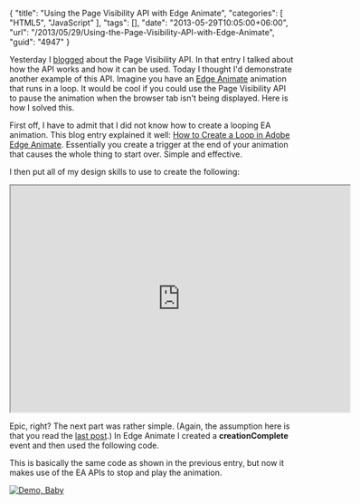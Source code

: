 {
	"title": "Using the Page Visibility API with Edge Animate",
	"categories": [
		"HTML5",
		"JavaScript"
	],
	"tags": [],
	"date": "2013-05-29T10:05:00+06:00",
	"url": "/2013/05/29/Using-the-Page-Visibility-API-with-Edge-Animate",
	"guid": "4947"
}

Yesterday I <a href="http://www.raymondcamden.com/index.cfm/2013/5/28/Using-the-Page-Visibility-API">blogged</a> about the Page Visibility API. In that entry I talked about how the API works and how it can be used. Today I thought I'd demonstrate another example of this API. Imagine you have an <a href="http://html.adobe.com/edge/animate/">Edge Animate</a> animation that runs in a loop. It would be cool if you could use the Page Visibility API to pause the animation when the browser tab isn't being displayed. Here is how I solved this.
<!--more-->
First off, I have to admit that I did not know how to create a looping EA animation. This blog entry explained it well: <a href="http://www.cyprich.com/2012/09/05/how-to-create-a-loop-in-adobe-edge-animate/">How to Create a Loop in Adobe Edge Animate</a>. Essentially you create a trigger at the end of your animation that causes the whole thing to start over. Simple and effective.

I then put all of my design skills to use to create the following:

<iframe width="600" height="400" src="http://www.raymondcamden.com/demos/2013/may/29/Untitled-1.html"></iframe>

Epic, right? The next part was rather simple. (Again, the assumption here is that you read the <a href="http://www.raymondcamden.com/index.cfm/2013/5/28/Using-the-Page-Visibility-API">last post</a>.) In Edge Animate I created a <strong>creationComplete</strong> event and then used the following code.

<script src="https://gist.github.com/cfjedimaster/5670449.js"></script>

This is basically the same code as shown in the previous entry, but now it makes use of the EA APIs to stop and play the animation.

<a href="http://www.raymondcamden.com/demos/2013/may/29/Untitled-1.html"><img src="http://www.raymondcamden.com/images/icon_128.png" title="Demo, Baby" border="0"></a>